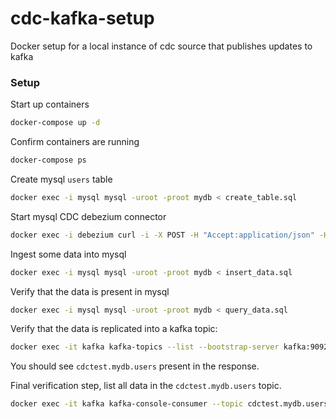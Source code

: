 # cdc-kafka-setup

Docker setup for a local instance of cdc source that publishes updates to kafka

### Setup

Start up containers

```bash
docker-compose up -d
```

Confirm containers are running

```bash
docker-compose ps
```

Create mysql `users` table

```bash
docker exec -i mysql mysql -uroot -proot mydb < create_table.sql
```

Start mysql CDC debezium connector

```bash
docker exec -i debezium curl -i -X POST -H "Accept:application/json" -H "Content-Type:application/json" localhost:8083/connectors/ -d @/debezium-config.json
```

Ingest some data into mysql

```bash
docker exec -i mysql mysql -uroot -proot mydb < insert_data.sql
```

Verify that the data is present in mysql

```bash
docker exec -i mysql mysql -uroot -proot mydb < query_data.sql
```

Verify that the data is replicated into a kafka topic:

```bash
docker exec -it kafka kafka-topics --list --bootstrap-server kafka:9092
```

You should see `cdctest.mydb.users` present in the response.

Final verification step, list all data in the `cdctest.mydb.users` topic.

```bash
docker exec -it kafka kafka-console-consumer --topic cdctest.mydb.users --from-beginning --bootstrap-server localhost:9092
```
